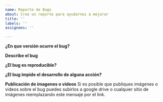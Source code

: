 ```yaml
---
name: Reporte de Bugs
about: Crea un reporte para ayudarnos a mejorar
title: ''
labels: ''
assignees: ''

---
```


**¿En que versión ocurre el bug?**

**Describe el bug**



**¿El bug es reproducible?**

**¿El bug impide el desarrollo de alguna acción?**

**Publicación de imagenes o videos**
Si es posible que publiques imágenes o videos sobre el bug puedes subirlos a google drive o cualquier sitio de imágenes reemplazando este mensaje por el link.
